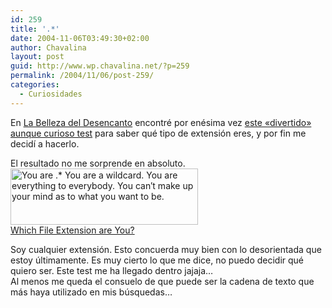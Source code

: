```yaml
---
id: 259
title: '.*'
date: 2004-11-06T03:49:30+02:00
author: Chavalina
layout: post
guid: http://www.wp.chavalina.net/?p=259
permalink: /2004/11/06/post-259/
categories:
  - Curiosidades
---
```

En <a href="http://labellezadeldesencanto.blogspot.com/" target="_blank">La Belleza del Desencanto</a> encontr&eacute; por en&eacute;sima vez <a href="http://www.bbspot.com/News/2004/10/extension_quiz.php" target="_blank">este «divertido» aunque curioso test</a> para saber qu&eacute; tipo de extensi&oacute;n eres, y por fin me decid&iacute; a hacerlo.

El resultado no me sorprende en absoluto.  
[<img src="http://www.bbspot.com/Images/News_Features/2004/10/file_extensions/star.jpg" width="300" height="90" border="0" alt="You are .*	 You are a wildcard.  You are everything to everybody.  You can&prime;t make up your mind as to what you want to be." />  
Which File Extension are You?](http://www.bbspot.com/News/2004/10/extension_quiz.php)

Soy cualquier extensi&oacute;n. Esto concuerda muy bien con lo desorientada que estoy &uacute;ltimamente. Es muy cierto lo que me dice, no puedo decidir qu&eacute; quiero ser. Este test me ha llegado dentro jajaja&#8230;  
Al menos me queda el consuelo de que puede ser la cadena de texto que m&aacute;s haya utilizado en mis b&uacute;squedas&#8230;